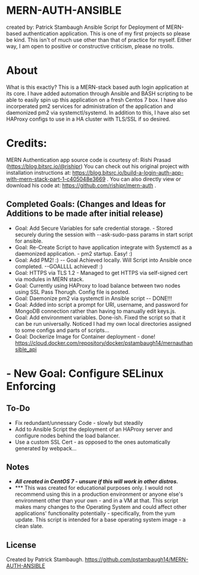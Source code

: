 # MERN-AUTH-ANSIBLE

created by: Patrick Stambaugh
Ansible Script for Deployment of MERN-based authentication application.
This is one of my first projects so please be kind.
This isn't of much use other than that of practice for myself. 
Either way, I am open to positive or constructive criticism, please no trolls.

# About

What is this exactly?  This is a MERN-stack based auth login application at its core.  I have added automation through Ansible and BASH scripting to be able to easily spin up this application on a fresh Centos 7 box.  I have also incorperated pm2 services for administration of the application and daemonized pm2 via systemctl/systemd.  In addition to this, I have also set HAProxy configs to use in a HA cluster with TLS/SSL if so desired.  

# Credits:

MERN Authentication app source code is courtesy of: Rishi Prasad (https://blog.bitsrc.io/@rishipr)
You can check out his original project with installation instructions at: https://blog.bitsrc.io/build-a-login-auth-app-with-mern-stack-part-1-c405048e3669 .
You can also directly view or download his code at: https://github.com/rishipr/mern-auth . 

## Completed Goals: (Changes and Ideas for Additions to be made after initial release)

- Goal: Add Secure Variables for safe credential storage. - Stored securely during the session with --ask-sudo-pass params in start script for ansible.
- Goal: Re-Create Script to have application integrate with Systemctl as a daemonized application. - pm2 startup.  Easy! :)
- Goal: Add PM2! :) -- Goal Achieved locally.  Will Script into Ansible once completed. --GOALLLL achieved! :)
- Goal: HTTPS via TLS 1.2 - Managed to get HTTPS via self-signed cert via modules in MERN stack.  
- Goal: Currently using HAProxy to load balance between two nodes using SSL Pass Thorugh.  Config file is posted.
- Goal: Daemonize pm2 via systemctl in Ansible script -- DONE!!!
- Goal: Added into script a prompt for URI, username, and password for MongoDB connection rather than having to manually edit keys.js.
- Goal: Add environment variables.  Done-ish.  Fixed the script so that it can be run universally.  Noticed I had my own local directories assigned to some configs and parts of scripts...
- Goal: Dockerize Image for Container deployment - done! https://cloud.docker.com/repository/docker/pstambaugh14/mernauthansible_api

# - New Goal: Configure SELinux Enforcing


## To-Do

- Fix redundant/unnessary Code - slowly but steadily
- Add to Ansible Script the deployment of an HAProxy server and configure nodes behind the load balancer.
- Use a custom SSL Cert - as opposed to the ones automatically generated by webpack...


## Notes

- ***All created in CentOS 7 - unsure if this will work in other distros.***
- *** This was created for educational purposes only.  I would not recommend using this in a production environment or anyone else's environment other than your own - and in a VM at that.  This script makes many changes to the Operating System and could affect other applications' functionality potentially - specifically, from the yum update.  This script is intended for a base operating system image - a clean slate.

## License

Created by Patrick Stambaugh. 
https://github.com/pstambaugh14/MERN-AUTH-ANSIBLE


